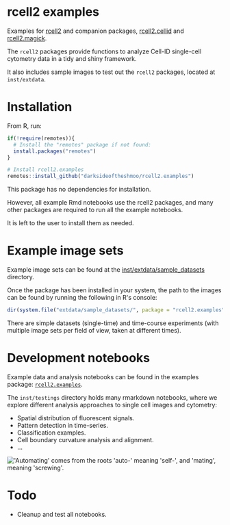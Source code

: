 # rcell2 examples

Examples for [rcell2](https://github.com/darksideoftheshmoo/rcell2) and companion packages, [rcell2.cellid](https://github.com/darksideoftheshmoo/rcell2-cellid) and [rcell2.magick](https://github.com/darksideoftheshmoo/rcell2-magick).

The `rcell2` packages provide functions to analyze Cell-ID single-cell cytometry data in a tidy and shiny framework.

It also includes sample images to test out the `rcell2` packages, located at `inst/extdata`.

# Installation

From R, run:

```r
if(!require(remotes)){
  # Install the "remotes" package if not found:
  install.packages("remotes")
}

# Install rcell2.examples
remotes::install_github("darksideoftheshmoo/rcell2.examples")
```

This package has no dependencies for installation.

However, all example Rmd notebooks use the rcell2 packages, and many other packages are required to run all the example notebooks.

It is left to the user to install them as needed.

# Example image sets

Example image sets can be found at the [inst/extdata/sample_datasets](./inst/extdata/sample_datasets)
directory.

Once the package has been installed in your system, the path to the images can be found
by running the following in R's console:

```r
dir(system.file("extdata/sample_datasets/", package = "rcell2.examples"))
```

There are simple datasets (single-time) and time-course experiments (with multiple image 
sets per field of view, taken at different times).

# Development notebooks

Example data and analysis notebooks can be found in the examples package: [`rcell2.examples`](https://github.com/darksideoftheshmoo/rcell2.examples/tree/main).

The `inst/testings` directory holds many rmarkdown notebooks, where we explore different analysis approaches to single cell images and cytometry:

* Spatial distribution of fluorescent signals.
* Pattern detection in time-series.
* Classification examples.
* Cell boundary curvature analysis and alignment.
* ...

!['Automating' comes from the roots 'auto-' meaning 'self-', and 'mating', meaning 'screwing'.](https://imgs.xkcd.com/comics/automation.png)

# Todo

* Cleanup and test all notebooks.
